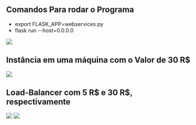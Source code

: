 <h2>Comandos Para rodar o Programa</h2>
<ul>
<li>export FLASK_APP=webservices.py</li>
<li>flask run --host=0.0.0.0</li>
</ul>

<img src="https://media.discordapp.net/attachments/903741444299313232/1036847309734027354/unknown.png">

<h2>Instância em uma máquina com o Valor de 30 R$</h2>
<img src="https://media.discordapp.net/attachments/903741444299313232/1036845366487822366/unknown.png">

<h2>Load-Balancer com 5 R$ e 30 R$, respectivamente</h2>
<img src="https://media.discordapp.net/attachments/903741444299313232/1036851816798892153/4.png">
<img src="https://media.discordapp.net/attachments/903741444299313232/1036851829985783848/2.png">
